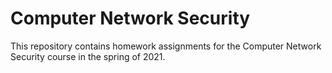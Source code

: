 # Computer Network Security
This repository contains homework assignments for the Computer Network Security course in the spring of 2021.
